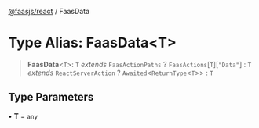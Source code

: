 [@faasjs/react](../README.md) / FaasData

# Type Alias: FaasData\<T\>

> **FaasData**\<`T`\>: `T` *extends* `FaasActionPaths` ? `FaasActions`\[`T`\]\[`"Data"`\] : `T` *extends* `ReactServerAction` ? `Awaited`\<`ReturnType`\<`T`\>\> : `T`

## Type Parameters

• **T** = `any`
